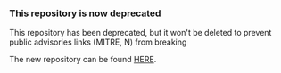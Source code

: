### This repository is now deprecated

This repository has been deprecated, but it won't be deleted to prevent public advisories links (MITRE, N) from breaking

The new repository can be found [HERE](https://belong2yourself.github.io/vulnerabilities/).
 
